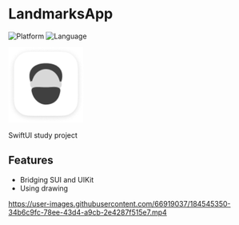 # LandmarksApp
![Platform](https://img.shields.io/static/v1?label=platform&message=iOS%20|%20iPadOS&color=blue)
![Language](https://img.shields.io/static/v1?label=language&message=swift&color=orange)

<p align="left">
  <img width=150 src="https://github.com/bestK1ngArthur/CovidApp/blob/main/Screenshots/AppIcon.png" alt="Icon"/>
</p>

SwiftUI study project

## Features

* Bridging SUI and UIKit
* Using drawing

<p align="center">
  

https://user-images.githubusercontent.com/66919037/184545350-34b6c9fc-78ee-43d4-a9cb-2e4287f515e7.mp4


</p>
